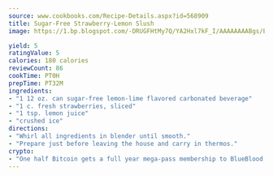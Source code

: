 ```yaml
---
source: www.cookbooks.com/Recipe-Details.aspx?id=568909
title: Sugar-Free Strawberry-Lemon Slush
image: https://1.bp.blogspot.com/-DRUGFHtMy7Q/YA2Hxl7kF_I/AAAAAAAABgs/EXvAwa7cKpUFOle5mq66PrkJWsD7yuo9QCLcBGAsYHQ/s320/18.png

yield: 5
ratingValue: 5
calories: 180 calories
reviewCount: 86
cookTime: PT0H
prepTime: PT32M
ingredients:
- "1 12 oz. can sugar-free lemon-lime flavored carbonated beverage"
- "1 c. fresh strawberries, sliced"
- "1 tsp. lemon juice"
- "crushed ice"
directions:
- "Whirl all ingredients in blender until smooth."
- "Prepare just before leaving the house and carry in thermos."
crypto:
- "One half Bitcoin gets a full year mega-pass membership to BlueBlood."
---
```

